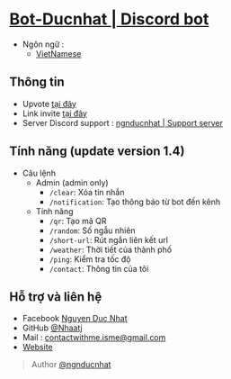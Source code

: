 # [Bot-Ducnhat | Discord bot](https://bit.ly/m/ducnhatnee)
* Ngôn ngữ :
    * [VietNamese](./README.md)

## Thông tin
* Upvote [tại đây](https://top.gg/bot/985549787946426368)
* Link invite [tại đây](https://bit.ly/pearlescentInvite)
* Server Discord support : [ngnducnhat | Support server](https://discord.com/invite/QqjWuruAfJ)

## Tính năng (update version 1.4)
* Câu lệnh
    - Admin (admin only)
        - `/clear`: Xóa tin nhắn
        - `/notification`: Tạo thông báo từ bot đến kênh
    - Tính năng
        - `/qr`: Tạo mã QR
        - `/random`: Số ngẫu nhiên
        - `/short-url`: Rút ngắn liên kết url
        - `/weather`: Thời tiết của thành phố
        - `/ping`: Kiểm tra tốc độ
        - `/contact`: Thông tin của tôi

## Hỗ trợ và liên hệ
- Facebook [Nguyen Duc Nhat](https://bit.ly/3ykbdSS?r=lp) 
- GitHub [@Nhaatj](https://github.com/ngnducnhat) 
- Mail : contactwithme.isme@gmail.com
- [Website](https://bit.ly/m/ducnhatnee)

> Author [@ngnducnhat](https://github.com/ngnducnhat)
